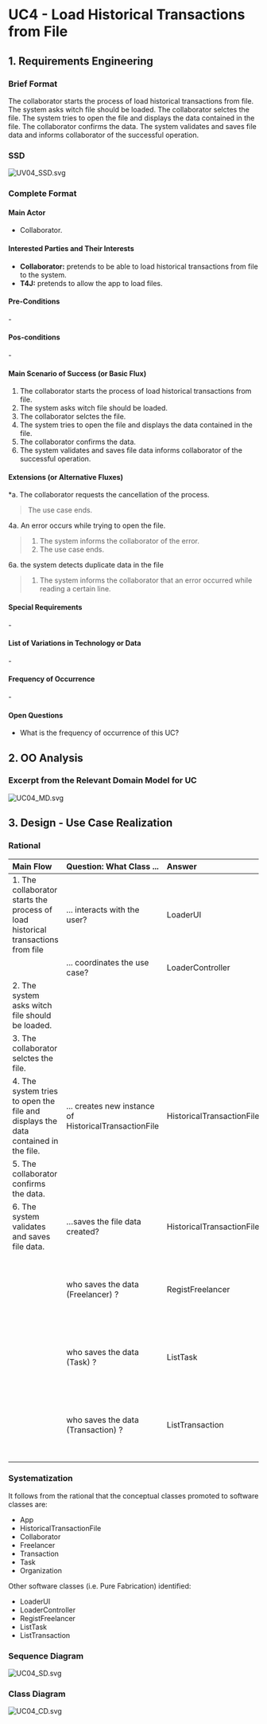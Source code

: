 # UC4 - Load Historical Transactions from File

## 1. Requirements Engineering

### Brief Format

The collaborator starts the process of load historical transactions from file. The system asks witch file should be loaded. The collaborator selctes the file. The system tries to open the file and displays the data contained in the file. The collaborator confirms the data. The system validates and saves file data and informs collaborator of the successful operation.

### SSD
![UV04_SSD.svg](UC04_SSD.svg)


### Complete Format

#### Main Actor

- Collaborator.

#### Interested Parties and Their Interests
* **Collaborator:** pretends to be able to load historical transactions from file to the system.
* **T4J:** pretends to allow the app to load files.


#### Pre-Conditions
\-

#### Pos-conditions
\-

#### Main Scenario of Success (or Basic Flux)

1. The collaborator starts the process of load historical transactions from file.
2. The system asks witch file should be loaded.
3. The collaborator selctes the file.
4. The system tries to open the file and displays the data contained in the file.
5. The collaborator confirms the data.
6. The system validates and saves file data informs collaborator of the successful operation.

#### Extensions (or Alternative Fluxes)

*a. The collaborator requests the cancellation of the process.

> The use case ends.

4a. An error occurs while trying to open the file.

> 1. The system informs the collaborator of the error.
> 2. The use case ends.

6a. the system detects duplicate data in the file

> 1. The system informs the collaborator that an error occurred while reading a certain line.

#### Special Requirements
\-

#### List of Variations in Technology or Data
\-

#### Frequency of Occurrence
\-

#### Open Questions

- What is the frequency of occurrence of this UC?

## 2. OO Analysis

### Excerpt from the Relevant Domain Model for UC

![UC04_MD.svg](UC04_MD.svg)

## 3. Design - Use Case Realization

### Rational
|Main Flow  |Question: What Class ... |Answer|Justification|
|:---------|:---------|:---------|:---------|
|1. The collaborator starts the process of load historical transactions from file                           | ... interacts with the user?                                    | LoaderUI           | PureFabrication.                                                      |
|                                                                                     | ... coordinates the use case?                                   | LoaderController   | Controller.                                                           |
|2. The system asks witch file should be loaded. |                                                                 |                       |                                                                       |
|3. The collaborator selctes the file.                                                                |                                                                 |                       |                                                                       |
|4. The system tries to open the file and displays the data contained in the file.                     | ... creates new instance of HistoricalTransactionFile      | HistoricalTransactionFile                   | Information Expert: On the MD HistoricalTransactionFile knows how to save data in the system.   |
|5. The collaborator confirms the data.                                                            |                                                                 |                       |                                                                       |
| 6. The system validates and saves file data.                                       | …saves the file data created?                              | HistoricalTransactionFile             | Information Expert: On the MD HistoricalTransactionFile knows how to load data in the system.|                                                     |
|| who saves the data (Freelancer) ? | RegistFreelancer | By the IE principle App contains Freelancer, however by the HC+LC principle, that responsibility has been assigned to RegistFreelancer. |
|| who saves the data (Task) ? | ListTask | By the IE principle Organization contains Task, however by the HC+LC principle, that responsibility has been assigned to ListTask. |
|| who saves the data (Transaction) ? | ListTransaction | By the IE principle Organization contains Transaction, however by the HC+LC principle, that responsibility has been assigned to ListTransaction. |


### Systematization

It follows from the rational that the conceptual classes promoted to software classes are:

 * App
 * HistoricalTransactionFile
 * Collaborator
 * Freelancer
 * Transaction
 * Task
 * Organization

Other software classes (i.e. Pure Fabrication) identified:

 * LoaderUI
 * LoaderController
 * RegistFreelancer
 * ListTask
 * ListTransaction


### Sequence Diagram

![UC04_SD.svg](UC04_SD.svg)

### Class Diagram

![UC04_CD.svg](UC04_CD.svg)
